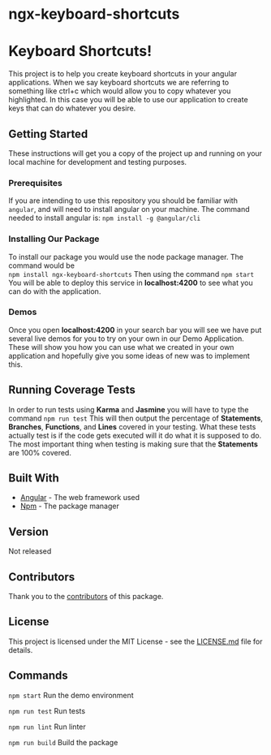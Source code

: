 # ngx-keyboard-shortcuts

# Keyboard Shortcuts!

This project is to help you create keyboard shortcuts in your angular applications. When we say keyboard shortcuts we are referring to something like ctrl+c which would allow you to copy whatever you highlighted. 
In this case you will be able to use our application to create keys that can do whatever you desire. 

## Getting Started 
These instructions will get you a copy of the project up and running on your local machine for development and testing purposes.

### Prerequisites

If you are intending to use this repository you should be familiar with ``angular``, and will need to install angular on your machine. The command needed to install angular is:
``npm install -g @angular/cli`` 

### Installing Our Package 
To install our package you would use the node package manager.
The command would be  
``npm install ngx-keyboard-shortcuts``
Then using the command 
``npm start`` 
You will be able to deploy this service in **localhost:4200** to see what you can do with the application. 


### Demos
Once you open **localhost:4200** in your search bar you will see we have put several live demos for you to try on your own in our Demo Application. 
These will show you how you can use what we created in your own application and hopefully give you some ideas of new was to implement this. 

## Running Coverage Tests
In order to run tests using **Karma** and **Jasmine** you will have to type the command 
``npm run test``
This will then output the percentage of **Statements**, **Branches**, **Functions**, and **Lines** covered in your testing. 
What these tests actually test is if the code gets executed will it do what it is supposed to do. The most important thing when testing is making sure that the **Statements** are 100% covered. 

## Built With 
* [Angular]([https://angular.io/](https://angular.io/)) - The web framework used 
* [Npm]([https://www.npmjs.com/get-npm](https://www.npmjs.com/get-npm)) - The package manager

## Version
Not released 

## Contributors

Thank you to the [contributors]([https://github.com/milestechnologies/ngx-keyboard-shortcuts/graphs/contributors]) of this package.

## License

This project is licensed under the MIT License - see the  [LICENSE.md](https://gist.github.com/PurpleBooth/LICENSE.md)  file for details.

## Commands
`npm start` Run the demo environment

`npm run test` Run tests

`npm run lint` Run linter

`npm run build` Build the package
